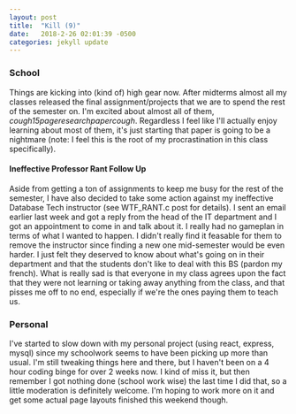 ```yaml
---
layout: post
title:  "Kill (9)"
date:   2018-2-26 02:01:39 -0500
categories: jekyll update
---
```


### School
Things are kicking into (kind of) high gear now. After midterms almost all my classes released the final assignment/projects that we are to spend the rest of the semester on. I'm excited about almost all of them, *cough15pageresearchpapercough*. Regardless I feel like I'll actually enjoy learning about most of them, it's just starting that paper is going to be a nightmare (note: I feel this is the root of my procrastination in this class specifically).

#### Ineffective Professor Rant Follow Up
Aside from getting a ton of assignments to keep me busy for the rest of the semester, I have also decided to take some action against my ineffective Database Tech instructor (see WTF_RANT.c post for details). I sent an email earlier last week and got a reply from the head of the IT department and I got an appointment to come in and talk about it. I really had no gameplan in terms of what I wanted to happen. I didn't really find it feasable for them to remove the instructor since finding a new one mid-semester would be even harder. I just felt they deserved to know about what's going on in their department and that the students don't like to deal with this BS (pardon my french). What is really sad is that everyone in my class agrees upon the fact that they were not learning or taking away anything from the class, and that pisses me off to no end, especially if we're the ones paying them to teach us.


### Personal
I've started to slow down with my personal project (using react, express, mysql) since my schoolwork seems to have been picking up more than usual. I'm still tweaking things here and there, but I haven't been on a 4 hour coding binge for over 2 weeks now. I kind of miss it, but then remember I got nothing done (school work wise) the last time I did that, so a little moderation is definitely welcome. I'm hoping to work more on it and get some actual page layouts finished this weekend though.
